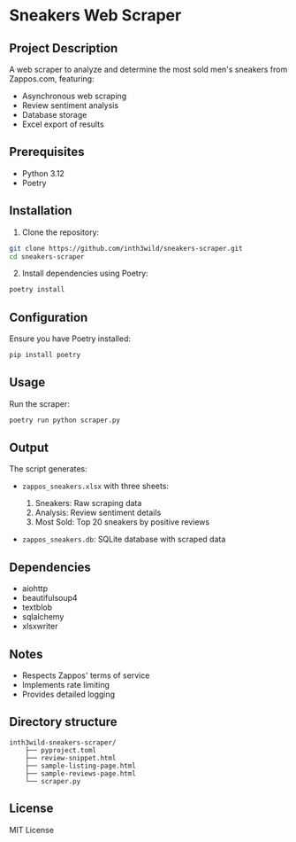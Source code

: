 # Sneakers Web Scraper

## Project Description

A web scraper to analyze and determine the most sold men's sneakers from Zappos.com, featuring:

- Asynchronous web scraping
- Review sentiment analysis
- Database storage
- Excel export of results

## Prerequisites

- Python 3.12
- Poetry

## Installation

1. Clone the repository:

```bash
git clone https://github.com/inth3wild/sneakers-scraper.git
cd sneakers-scraper
```

2. Install dependencies using Poetry:

```bash
poetry install
```

## Configuration

Ensure you have Poetry installed:

```bash
pip install poetry
```

## Usage

Run the scraper:

```bash
poetry run python scraper.py
```

## Output

The script generates:

- `zappos_sneakers.xlsx` with three sheets:

  1. Sneakers: Raw scraping data
  2. Analysis: Review sentiment details
  3. Most Sold: Top 20 sneakers by positive reviews

- `zappos_sneakers.db`: SQLite database with scraped data

## Dependencies

- aiohttp
- beautifulsoup4
- textblob
- sqlalchemy
- xlsxwriter

## Notes

- Respects Zappos' terms of service
- Implements rate limiting
- Provides detailed logging

## Directory structure

```
inth3wild-sneakers-scraper/
    ├── pyproject.toml
    ├── review-snippet.html
    ├── sample-listing-page.html
    ├── sample-reviews-page.html
    └── scraper.py
```

## License

MIT License

